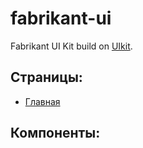 # fabrikant-ui

Fabrikant UI Kit build on [UIkit][uikit].

## Страницы:

- [Главная][home]

## Компоненты:

[uikit]: https://getuikit.com/
[home]: /src/page/home.html
